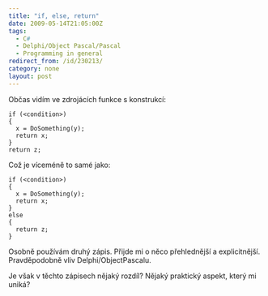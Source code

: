 ```yaml
---
title: "if, else, return"
date: 2009-05-14T21:05:00Z
tags:
  - C#
  - Delphi/Object Pascal/Pascal
  - Programming in general
redirect_from: /id/230213/
category: none
layout: post
---
```

Občas vidím ve zdrojácích funkce s konstrukcí: 

```text
if (<condition>)
{
  x = DoSomething(y);
  return x;
}
return z;
```

Což je víceméně to samé jako: 

```text
if (<condition>)
{
  x = DoSomething(y);
  return x;
}
else
{
  return z;
}
```

Osobně používám druhý zápis. Přijde mi o něco přehlednější a explicitnější. Pravděpodobně vliv Delphi/ObjectPascalu. 

Je však v těchto zápisech nějaký rozdíl? Nějaký praktický aspekt, který mi uniká? 